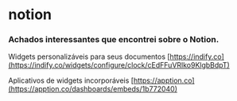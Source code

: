 # notion
### Achados interessantes que encontrei sobre o Notion. 

Widgets personalizáveis para seus documentos
[https://indify.co](https://indify.co/widgets/configure/clock/cEdFFuVRlko9KlgbBdpT)

Aplicativos de widgets incorporáveis
[https://apption.co](https://apption.co/dashboards/embeds/1b772040)
